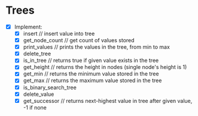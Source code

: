 # Trees
- [x] Implement:
	- [x] insert // insert value into tree
	- [x] get_node_count // get count of values stored
	- [x] print_values // prints the values in the tree, from min to max
	- [x] delete_tree
	- [x] is_in_tree // returns true if given value exists in the tree
	- [x] get_height // returns the height in nodes (single node's height is 1)
	- [x] get_min // returns the minimum value stored in the tree
	- [x] get_max // returns the maximum value stored in the tree
	- [x] is_binary_search_tree
	- [x] delete_value
	- [x] get_successor // returns next-highest value in tree after given value, -1 if none